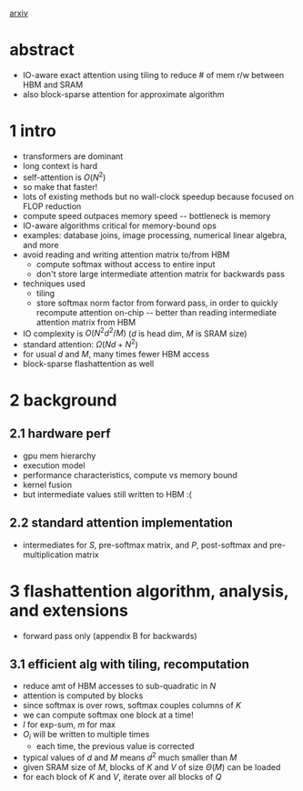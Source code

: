[arxiv](https://arxiv.org/abs/2205.14135)
# abstract
- IO-aware exact attention using tiling to reduce # of mem r/w between HBM and SRAM
- also block-sparse attention for approximate algorithm
# 1 intro
- transformers are dominant
- long context is hard
- self-attention is $O(N^2)$
- so make that faster!
- lots of existing methods but no wall-clock speedup because focused on FLOP reduction
- compute speed outpaces memory speed -- bottleneck is memory
- IO-aware algorithms critical for memory-bound ops
- examples: database joins, image processing, numerical linear algebra, and more
- avoid reading and writing attention matrix to/from HBM
	- compute softmax without access to entire input
	- don't store large intermediate attention matrix for backwards pass
- techniques used
	- tiling
	- store softmax norm factor from forward pass, in order to quickly recompute attention on-chip -- better than reading intermediate attention matrix from HBM
- IO complexity is $O(N^2d^2/M)$ ($d$ is head dim, $M$ is SRAM size)
- standard attention: $\Omega(Nd+N^2)$
- for usual $d$ and $M$, many times fewer HBM access
- block-sparse flashattention as well
# 2 background
## 2.1 hardware perf
- gpu mem hierarchy
- execution model
- performance characteristics, compute vs memory bound
- kernel fusion
- but intermediate values still written to HBM :(
## 2.2 standard attention implementation
- intermediates for $S$, pre-softmax matrix, and $P$, post-softmax and pre-multiplication matrix
# 3 flashattention algorithm, analysis, and extensions
- forward pass only (appendix B for backwards)
## 3.1 efficient alg with tiling, recomputation
- reduce amt of HBM accesses to sub-quadratic in $N$
- attention is computed by blocks
- since softmax is over rows, softmax couples columns of $K$
- we can compute softmax one block at a time!
- $l$ for exp-sum, $m$ for max
- $O_i$ will be written to multiple times
	- each time, the previous value is corrected
- typical values of $d$ and $M$ means $d^2$ much smaller than $M$
- given SRAM size of $M$, blocks of $K$ and $V$ of size $\Theta(M)$ can be loaded
- for each block of $K$ and $V$, iterate over all blocks of $Q$
